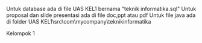 Untuk database ada di file UAS KEL1 bernama "teknik informatika.sql"
Untuk proposal dan slide presentasi ada di file doc,ppt atau pdf
Untuk file java ada di folder UAS KEL1\src\com\mycompany\teknikinformatika

Kelompok 1
